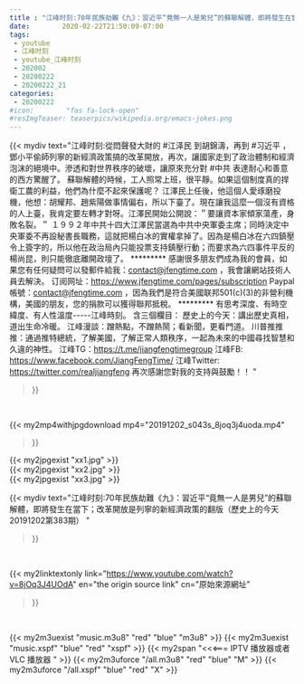 ```yaml
---
title : "江峰时刻:70年民族劫難《九》：習近平“竟無一人是男兒”的蘇聯解體，即將發生在當下；改革開放是列寧的新經濟政策的翻版（歷史上的今天20191202第383期） "
date:        2020-02-22T21:50:09-07:00
tags:
 - youtube
 - 江峰时刻
 - youtube_江峰时刻
 - 202002
 - 20200222
 - 20200222_21
categories:
 - 20200222
#icon:        "fas fa-lock-open"
#resImgTeaser: teaserpics/wikipedia.org/emacs-jokes.png
---
```


{{< mydiv text="江峰时刻:從悶聲發大財的 #江泽民 到胡錦濤，再到 #习近平 ，鄧小平偷師列寧的新經濟政策搞的改革開放，再次，讓國家走到了政治體制和經濟泡沫的絕境中。滲透和對世界秩序的破壞，讓原來充分對 #中共 表達耐心和善意的西方驚醒了。 蘇聯解體的時候，工人照常上班，很平靜。如果這個制度真的捍衛工農的利益，他們為什麼不起來保護呢？ 江澤民上任後，他這個人愛琢磨投機，他想：胡耀邦、趙紫陽做事情偏右，所以下臺了。現在讓我這麼一個沒有資格的人上臺，我肯定要左轉才對呀。江澤民開始公開說：＂要讓資本家傾家蕩產，身敗名裂。＂ １９９２年中共十四大江澤民當選為中共中央軍委主席；同時決定中央軍委不再設秘書長職務，這就把楊白冰的實權拿掉了。因為是楊白冰在六四鎮壓令上簽字的，所以他在政治局內只能投票支持鎮壓行動；而要求為六四事件平反的楊尚昆，則只能徹底離開政壇了。     ********* 感謝很多朋友們成為我的會員，如果您有任何疑問可以發郵件給我：contact@jfengtime.com ，我會讓網站技術人員去解決。 订阅网址：https://www.jfengtime.com/pages/subscription Paypal帳號：contact@jfengtime.com ，因為我們是符合美國联邦501(c)(3)的非營利機構，美國的朋友，您的捐款可以獲得聯邦抵稅。     ********* 有思考深度、有時空緯度、有人性溫度-----江峰時刻。 含三個欄目： 歷史上的今天：講出歷史真相，道出生命冷暖。 江峰漫談：蹭熱點，不蹭熱鬧；看新聞，更看門道。 川普推推推：通過推特總統，了解美國，了解正常人類秩序，一起為未來的中國尋找智慧和久違的神性。  江峰TG：https://t.me/jiangfengtimegroup 江峰FB: https://www.facebook.com/JiangFengTime/ 江峰Twitter: https://twitter.com/realjiangfeng 再次感謝您對我的支持與鼓勵！！ "
>}}
<br>


{{< my2mp4withjpgdownload mp4="20191202_s043s_8joq3j4uoda.mp4"
>}}

{{< my2jpgexist "xx1.jpg" >}}<br>
{{< my2jpgexist "xx2.jpg" >}}<br>
{{< my2jpgexist "xx3.jpg" >}}<br>



{{< mydiv text="江峰时刻:70年民族劫難《九》：習近平“竟無一人是男兒”的蘇聯解體，即將發生在當下；改革開放是列寧的新經濟政策的翻版（歷史上的今天20191202第383期） "
>}}
<br>

{{< my2linktextonly link="https://www.youtube.com/watch?v=8jOq3J4UOdA"
en="the origin source link" cn="原始來源網址"
>}}


<br>

{{< my2m3uexist "music.m3u8" "red"  "blue" "m3u8" >}} {{< my2m3uexist "music.xspf" "blue" "red"  "xspf" >}} {{< my2span "<<<=== IPTV 播放器或者 VLC 播放器 " >}} {{< my2m3uforce "/all.m3u8" "red"  "blue" "M" >}} {{< my2m3uforce "/all.xspf" "blue" "red"  "X" >}} 
